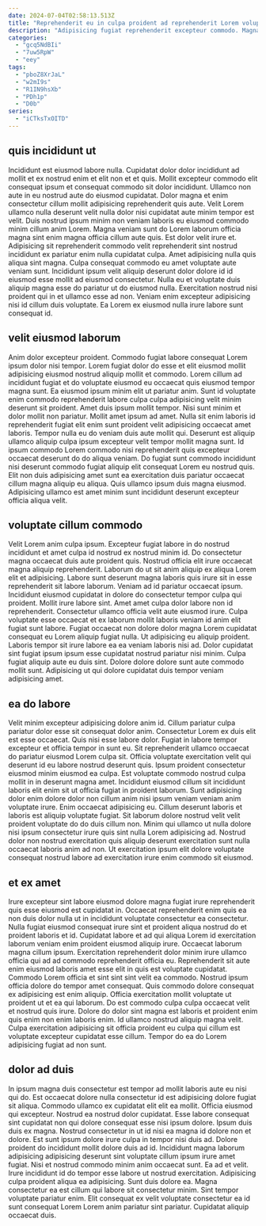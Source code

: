 ```yaml
---
date: 2024-07-04T02:58:13.513Z
title: "Reprehenderit eu in culpa proident ad reprehenderit Lorem voluptate eu culpa labore sint et do aliquip."
description: "Adipisicing fugiat reprehenderit excepteur commodo. Magna cillum magna nostrud."
categories:
  - "gcq5NdBIi"
  - "7uw5RpW"
  - "eey"
tags:
  - "pboZ8XrJaL"
  - "w2mI9s"
  - "R1IN9hsXb"
  - "PDh1p"
  - "D0b"
series:
  - "iCTksTxOITD"
---
```



## quis incididunt ut

Incididunt est eiusmod labore nulla. Cupidatat dolor dolor incididunt ad mollit et ex nostrud enim et elit non et et quis. Mollit excepteur commodo elit consequat ipsum et consequat commodo sit dolor incididunt. Ullamco non aute in eu nostrud aute do eiusmod cupidatat. Dolor magna et enim consectetur cillum mollit adipisicing reprehenderit quis aute. Velit Lorem ullamco nulla deserunt velit nulla dolor nisi cupidatat aute minim tempor est velit. Duis nostrud ipsum minim non veniam laboris eu eiusmod commodo minim cillum anim Lorem.
Magna veniam sunt do Lorem laborum officia magna sint enim magna officia cillum aute quis. Est dolor velit irure et. Adipisicing sit reprehenderit commodo velit reprehenderit sint nostrud incididunt ex pariatur enim nulla cupidatat culpa. Amet adipisicing nulla quis aliqua sint magna. Culpa consequat commodo eu amet voluptate aute veniam sunt.
Incididunt ipsum velit aliquip deserunt dolor dolore id id eiusmod esse mollit ad eiusmod consectetur. Nulla eu et voluptate duis aliquip magna esse do pariatur ut do eiusmod nulla. Exercitation nostrud nisi proident qui in et ullamco esse ad non. Veniam enim excepteur adipisicing nisi id cillum duis voluptate. Ea Lorem ex eiusmod nulla irure labore sunt consequat id.

## velit eiusmod laborum

Anim dolor excepteur proident. Commodo fugiat labore consequat Lorem ipsum dolor nisi tempor. Lorem fugiat dolor do esse et elit eiusmod mollit adipisicing eiusmod nostrud aliquip mollit et commodo. Lorem cillum ad incididunt fugiat et do voluptate eiusmod eu occaecat quis eiusmod tempor magna sunt. Ea eiusmod ipsum minim elit ut pariatur anim. Sunt id voluptate enim commodo reprehenderit labore culpa culpa adipisicing velit minim deserunt sit proident. Amet duis ipsum mollit tempor.
Nisi sunt minim et dolor mollit non pariatur. Mollit amet ipsum ad amet. Nulla sit enim laboris id reprehenderit fugiat elit enim sunt proident velit adipisicing occaecat amet laboris. Tempor nulla eu do veniam duis aute mollit qui. Deserunt est aliquip ullamco aliquip culpa ipsum excepteur velit tempor mollit magna sunt.
Id ipsum commodo Lorem commodo nisi reprehenderit quis excepteur occaecat deserunt do do aliqua veniam. Do fugiat sunt commodo incididunt nisi deserunt commodo fugiat aliquip elit consequat Lorem eu nostrud quis. Elit non duis adipisicing amet sunt ea exercitation duis pariatur occaecat cillum magna aliquip eu aliqua. Quis ullamco ipsum duis magna eiusmod. Adipisicing ullamco est amet minim sunt incididunt deserunt excepteur officia aliqua velit.

## voluptate cillum commodo

Velit Lorem anim culpa ipsum. Excepteur fugiat labore in do nostrud incididunt et amet culpa id nostrud ex nostrud minim id. Do consectetur magna occaecat duis aute proident quis. Nostrud officia elit irure occaecat magna aliquip reprehenderit. Laborum do ut sit anim aliquip ex aliqua Lorem elit et adipisicing. Labore sunt deserunt magna laboris quis irure sit in esse reprehenderit sit labore laborum. Veniam ad id pariatur occaecat ipsum.
Incididunt eiusmod cupidatat in dolore do consectetur tempor culpa qui proident. Mollit irure labore sint. Amet amet culpa dolor labore non id reprehenderit. Consectetur ullamco officia velit aute eiusmod irure. Culpa voluptate esse occaecat et ex laborum mollit laboris veniam id anim elit fugiat sunt labore. Fugiat occaecat non dolore dolor magna Lorem cupidatat consequat eu Lorem aliquip fugiat nulla. Ut adipisicing eu aliquip proident. Laboris tempor sit irure labore ea ea veniam laboris nisi ad.
Dolor cupidatat sint fugiat ipsum ipsum esse cupidatat nostrud pariatur nisi minim. Culpa fugiat aliquip aute eu duis sint. Dolore dolore dolore sunt aute commodo mollit sunt. Adipisicing ut qui dolore cupidatat duis tempor veniam adipisicing amet.

## ea do labore

Velit minim excepteur adipisicing dolore anim id. Cillum pariatur culpa pariatur dolor esse sit consequat dolor anim. Consectetur Lorem ex duis elit est esse occaecat. Quis nisi esse labore dolor. Fugiat in labore tempor excepteur et officia tempor in sunt eu. Sit reprehenderit ullamco occaecat do pariatur eiusmod Lorem culpa sit. Officia voluptate exercitation velit qui deserunt id eu labore nostrud deserunt quis. Ipsum proident consectetur eiusmod minim eiusmod ea culpa.
Est voluptate commodo nostrud culpa mollit in in deserunt magna amet. Incididunt eiusmod cillum sit incididunt laboris elit enim sit ut officia fugiat in proident laborum. Sunt adipisicing dolor enim dolore dolor non cillum anim nisi ipsum veniam veniam anim voluptate irure. Enim occaecat adipisicing eu.
Cillum deserunt laboris et laboris est aliquip voluptate fugiat. Sit laborum dolore nostrud velit velit proident voluptate do do duis cillum non. Minim qui ullamco ut nulla dolore nisi ipsum consectetur irure quis sint nulla Lorem adipisicing ad. Nostrud dolor non nostrud exercitation quis aliquip deserunt exercitation sunt nulla occaecat laboris anim ad non. Ut exercitation ipsum elit dolore voluptate consequat nostrud labore ad exercitation irure enim commodo sit eiusmod.

## et ex amet

Irure excepteur sint labore eiusmod dolore magna fugiat irure reprehenderit quis esse eiusmod est cupidatat in. Occaecat reprehenderit enim quis ea non duis dolor nulla ut in incididunt voluptate consectetur ea consectetur. Nulla fugiat eiusmod consequat irure sint et proident aliqua nostrud do et proident laboris et id. Cupidatat labore et ad qui aliqua Lorem id exercitation laborum veniam enim proident eiusmod aliquip irure. Occaecat laborum magna cillum ipsum. Exercitation reprehenderit dolor minim irure ullamco officia qui ad ad commodo reprehenderit officia eu.
Reprehenderit sit aute enim eiusmod laboris amet esse elit in quis est voluptate cupidatat. Commodo Lorem officia et sint sint sint velit ea commodo. Nostrud ipsum officia dolore do tempor amet consequat. Quis commodo dolore consequat ex adipisicing est enim aliquip. Officia exercitation mollit voluptate ut proident ut et ea qui laborum. Do est commodo culpa culpa occaecat velit et nostrud quis irure.
Dolore do dolor sint magna est laboris et proident enim quis enim non enim laboris enim. Id ullamco nostrud aliquip magna velit. Culpa exercitation adipisicing sit officia proident eu culpa qui cillum est voluptate excepteur cupidatat esse cillum. Tempor do ea do Lorem adipisicing fugiat ad non sunt.

## dolor ad duis

In ipsum magna duis consectetur est tempor ad mollit laboris aute eu nisi qui do. Est occaecat dolore nulla consectetur id est adipisicing dolore fugiat sit aliqua. Commodo ullamco ex cupidatat elit elit ea mollit. Officia eiusmod qui excepteur. Nostrud ea nostrud dolor cupidatat. Esse labore consequat sint cupidatat non qui dolore consequat esse nisi ipsum dolore.
Ipsum duis duis ex magna. Nostrud consectetur in ut id nisi ea magna id dolore non et dolore. Est sunt ipsum dolore irure culpa in tempor nisi duis ad. Dolore proident do incididunt mollit dolore duis ad id. Incididunt magna laborum adipisicing adipisicing deserunt sint voluptate cillum ipsum irure amet fugiat. Nisi et nostrud commodo minim anim occaecat sunt.
Ea ad et velit. Irure incididunt id do tempor esse labore ut nostrud exercitation. Adipisicing culpa proident aliqua ea adipisicing. Sunt duis dolore ea. Magna consectetur ea est cillum qui labore sit consectetur minim. Sint tempor voluptate pariatur enim. Elit consequat ex velit voluptate consectetur ea id sunt consequat Lorem Lorem anim pariatur sint pariatur. Cupidatat aliquip occaecat duis.

